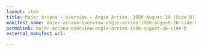 ```yaml
---
layout: item
title: Major Arcana - overview - Angie Arrien, 1980 August 26 [Side B]
manifest_name: major-arcana-overview-angie-arrien-1980-august-26-side-b-
permalink: major-arcana-overview-angie-arrien-1980-august-26-side-b-
external_manifest_url: 

---
```

<!-- Add an essay or interpretive material below this line,
using HTML or markdown.  Do not modify this file above this line -->
